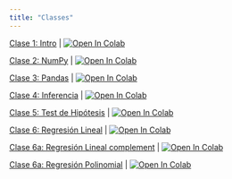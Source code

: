 ```yaml
---
title: "Classes"
---
```


[Clase 1: Intro](Clase_1_Intro.ipynb) | <a href="https://colab.research.google.com/github/hizocar/usm-course/blob/main/docs/clases/Clase_1_Intro.ipynb" target="_parent"><img src="https://colab.research.google.com/assets/colab-badge.svg" alt="Open In Colab"/></a>

[Clase 2: NumPy](Clase_2_NumPy.ipynb) | <a href="https://colab.research.google.com/github/hizocar/usm-course/blob/main/docs/clases/Clase_2_NumPy.ipynb" target="_parent"><img src="https://colab.research.google.com/assets/colab-badge.svg" alt="Open In Colab"/></a>

[Clase 3: Pandas](Clase_3_Pandas.ipynb) | <a href="https://colab.research.google.com/github/hizocar/usm-course/blob/main/docs/clases/Clase_3_Pandas.ipynb" target="_parent"><img src="https://colab.research.google.com/assets/colab-badge.svg" alt="Open In Colab"/></a>

[Clase 4: Inferencia](Clase_4_Inferencia.ipynb) | <a href="https://colab.research.google.com/github/hizocar/usm-course/blob/main/docs/clases/Clase_4_Inferencia.ipynb" target="_parent"><img src="https://colab.research.google.com/assets/colab-badge.svg" alt="Open In Colab"/></a>

[Clase 5: Test de Hipótesis](Clase_5_Test_de_Hipotesis.ipynb) | <a href="https://colab.research.google.com/github/hizocar/usm-course/blob/main/docs/clases/Clase_5_Test_de_Hipotesis.ipynb" target="_parent"><img src="https://colab.research.google.com/assets/colab-badge.svg" alt="Open In Colab"/></a>

[Clase 6: Regresión Lineal](Clase_6_Regresion_Lineal.ipynb) | <a href="https://colab.research.google.com/github/hizocar/usm-course/blob/main/docs/clases/Clase_6_Regresion_Lineal.ipynb" target="_parent"><img src="https://colab.research.google.com/assets/colab-badge.svg" alt="Open In Colab"/></a>

[Clase 6a: Regresión Lineal complement](Clase_6a_Polynomial_Under_Overfitting.ipynb) | <a href="https://colab.research.google.com/github/hizocar/usm-course/blob/main/docs/clases/Clase_6a_Polynomial_Under_Overfitting.ipynb" target="_parent"><img src="https://colab.research.google.com/assets/colab-badge.svg" alt="Open In Colab"/></a>

[Clase 6a: Regresión Polinomial](Clase_6a_Polynomial_Under_Overfitting.ipynb) | <a href="https://colab.research.google.com/github/hizocar/usm-course/blob/main/docs/clases/Clase_6a_Polynomial_Under_Overfitting.ipynb" target="_parent"><img src="https://colab.research.google.com/assets/colab-badge.svg" alt="Open In Colab"/></a>
